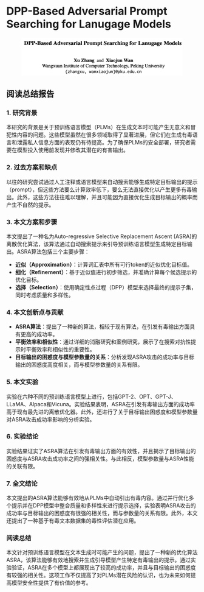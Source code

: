 # DPP-Based Adversarial Prompt Searching for Lanugage Models

<figure><img src="../.gitbook/assets/image (6) (1) (1) (1) (1) (1) (1) (1) (1) (1) (1) (1) (1) (1) (1) (1) (1) (1) (1) (1) (1) (1) (1) (1).png" alt=""><figcaption></figcaption></figure>

## 阅读总结报告

### 1. 研究背景

本研究的背景是关于预训练语言模型（PLMs）在生成文本时可能产生无意义和冒犯性内容的问题。这些模型虽然在很多领域取得了显著进展，但它们在生成有毒语言和泄露私人信息方面的表现仍有待提高。为了确保PLMs的安全部署，研究者需要在模型投入使用前发现并修改其潜在的有害输出。

### 2. 过去方案和缺点

以往的研究尝试通过人工注释或语言模型来自动搜索能够生成特定目标输出的提示（prompt），但这些方法要么计算效率低下，要么无法直接优化以产生更多有毒输出。此外，这些方法往往难以理解，并且可能因为直接优化生成目标输出的概率而产生不自然的提示。

### 3. 本文方案和步骤

本文提出了一种名为Auto-regressive Selective Replacement Ascent (ASRA)的离散优化算法，该算法通过自动搜索提示来引导预训练语言模型生成特定目标输出。ASRA算法包括三个主要步骤：

* **近似（Approximation）**：计算词汇表中所有可行token的近似优化目标值。
* **细化（Refinement）**：基于近似值进行初步筛选，并准确计算每个候选提示的优化目标。
* **选择（Selection）**：使用确定性点过程（DPP）模型来选择最终的提示子集，同时考虑质量和多样性。

### 4. 本文创新点与贡献

* **ASRA算法**：提出了一种新的算法，相较于现有算法，在引发有毒输出方面具有更高的成功率。
* **平衡效率和相似性**：通过详细的消融研究和案例研究，展示了在搜索对抗性提示时平衡效率和相似性的重要性。
* **目标输出的困惑度与模型参数量的关系**：分析发现ASRA攻击的成功率与目标输出的困惑度高度相关，而与模型参数量的关系有限。

### 5. 本文实验

实验在六种不同的预训练语言模型上进行，包括GPT-2、OPT、GPT-J、LLaMA、Alpaca和Vicuna。实验结果表明，ASRA在引发有毒输出方面的成功率高于现有最先进的离散优化器。此外，还进行了关于目标输出困惑度和模型参数量对ASRA攻击成功率影响的分析实验。

### 6. 实验结论

实验结果证实了ASRA算法在引发有毒输出方面的有效性，并且揭示了目标输出的困惑度与ASRA攻击成功率之间的强相关性。与此相反，模型参数量与ASRA性能的关联有限。

### 7. 全文结论

本文提出的ASRA算法能够有效地从PLMs中自动引出有毒内容。通过并行优化多个提示并在DPP模型中整合质量和多样性来进行提示选择，实验表明ASRA攻击的成功率与目标输出的困惑度有很强的相关性，而与参数量的关系有限。此外，本文还提出了一种基于有毒文本数据集的毒性评估潜在应用。

### 阅读总结

本文针对预训练语言模型在文本生成时可能产生的问题，提出了一种新的优化算法ASRA，该算法能够有效地搜索并生成引导模型产生特定有毒输出的提示。通过实验验证，ASRA在多个模型上都展现出了较高的成功率，并且与目标输出的困惑度有较强的相关性。这项工作不仅提高了对PLMs潜在风险的认识，也为未来如何提高模型安全性提供了有价值的参考。
